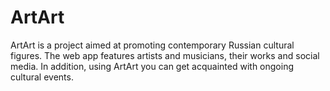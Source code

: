 # ArtArt
ArtArt is a project aimed at promoting contemporary Russian cultural figures. The web app features artists and musicians, their works and social media. In addition, using ArtArt you can get acquainted with ongoing cultural events.
